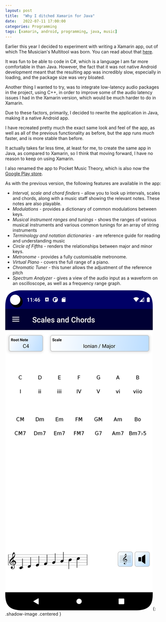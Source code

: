 ```yaml
---
layout: post
title:  "Why I ditched Xamarin for Java"
date:   2022-07-11 17:00:00
categories: Programming
tags: [xamarin, android, programming, java, music]
---
```


Earlier this year I decided to experiment with writing a Xamarin app, out of which The Musician's Multitool was born. You can read about that [here](https://sjmeunier.github.io/programming/2022/02/17/my-first-xamarin-project-the-musicians-multitool.html).

It was fun to be able to code in C#, which is a language I am far more comfortable in than Java. However, the fact that it was not native Android development meant that the resulting app was incredibly slow, especially in loading, and the package size was very bloated.

Another thing I wanted to try, was to integrate low-latency audio packages in the project, using C++, in order to improve some of the audio latency issues I had in the Xamarin version, which would be much harder to do in Xamarin.

Due to these factors, primarily, I decided to rewrite the application in Java, making it a native Android app.

I have recreated pretty much the exact same look and feel of the app, as well as all of the previous functionality as before, but the app runs _much_ faster, and is more stable than before.

It actually takes far less time, at least for me, to create the same app in Java, as compared to Xamarin, so I think that moving forward, I have no reason to keep on using Xamarin.

I also renamed the app to Pocket Music Theory, which is also now the [Google Play store](https://play.google.com/store/apps/details?id=com.magnaursa.pocketmusictheory).

<!--more-->

As with the previous version, the following features are available in the app:
* _Interval, scale and chord finders_ - allow you to look up intervals, scales and chords, along with a music staff showing the relevant notes. These notes are also playable.
* _Modulations_ - provides a dictionary of common modulations between keys.
* _Musical instrument ranges and tunings_ - shows the ranges of various musical instruments and various common tunings for an array of string instruments
* _Terminology and notation dictionaries_ - are reference guide for reading and understanding music
* _Circle of Fifths_ - renders the relationships between major and minor keys.
* _Metronome_ - provides a fully customisable metronome.
* _Virtual Piano_ - covers the full range of a piano.
* _Chromatic Tuner_ - this tuner allows the adjustment of the reference pitch
* _Spectrum Analyzer_ - gives a view of the audio input as a waveform on an oscilloscope, as well as a frequency range graph.

![Pocket Music Theory](/assets/images/blog/pocket-music-theory.png){: .shadow-image .centered }


